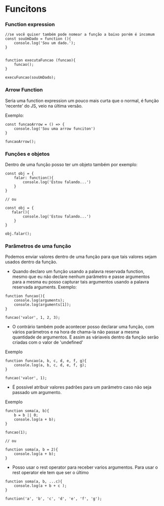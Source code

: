 # Funcitons 


### Function expression


```
//se você quiser também pode nomear a função a baixo porém é incomum
const souUmDado = function (){
    console.log('Sou um dado.');
}


function executaFuncao (funcao){
    funcao();
}

execuFuncao(souUmDado);

```

### Arrow Function

Seria uma function expression um pouco mais curta que o normal, é função 'recente' do JS, veio na última versão.

Exemplo:

```
const funcaoArrow = () => {
    console.log('Sou uma arrow funciton')
}

funcaoArrow();
```

### Funções e objetos

Dentro de uma função posso ter um objeto também por exemplo:

```
const obj = {
    falar: function(){
        console.log('Estou falando...')
    }
}

// ou 

const obj = {
   falar(){
        console.log('Estou falando...')
    }
}

obj.falar();
```

### Parâmetros de uma função

Podemos enviar valores dentro de uma função para que tais valores sejam usados dentro da função. 

- Quando declaro um função usando a palavra reservada function, mesmo que eu não declare nenhum parâmetro e passe argumentos para a mesma eu posso capturar tais argumentos usando a palavra reservada arguments. Exemplo: 

```
function funcao(){
    console.log(arguments);
    console.log(arguments[1]);
}

funcao('valor', 1, 2, 3);

```

- O contrário também pode acontecer posso declarar uma função, com vários parâmetros e na hora de chama-la não passar a mesma quantidade de argumentos. E assim as váriaveis dentro da função serão criadas com o valor de 'undefined'

Exemplo

```
function funcao(a, b, c, d, e, f, g){
    console.log(a, b, c, d, e, f, g);
}

funcao('valor', 1);

```


- É possível atribuir valores padrões para um parâmetro caso não seja passado um argumento.



Exemplo

```
function soma(a, b){
    b = b || 0;
    console.log(a + b);
}

funcao(1);

// ou 

function soma(a, b = 2){
    console.log(a + b);
}

```

- Posso usar o rest operator para receber varios argumentos. Para usar o rest operator ele tem que ser o último

```
function soma(a, b, ...c){
    console.log(a + b + c );
}

function('a', 'b', 'c', 'd', 'e', 'f', 'g');
```


